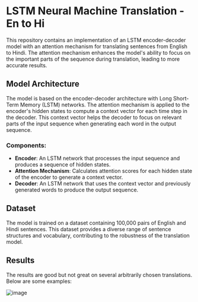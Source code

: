 # LSTM Neural Machine Translation - En to Hi

This repository contains an implementation of an LSTM encoder-decoder model with an attention mechanism for translating sentences from English to Hindi. The attention mechanism enhances the model's ability to focus on the important parts of the sequence during translation, leading to more accurate results.

## Model Architecture

The model is based on the encoder-decoder architecture with Long Short-Term Memory (LSTM) networks. The attention mechanism is applied to the encoder's hidden states to compute a context vector for each time step in the decoder. This context vector helps the decoder to focus on relevant parts of the input sequence when generating each word in the output sequence.

### Components:
- **Encoder**: An LSTM network that processes the input sequence and produces a sequence of hidden states.
- **Attention Mechanism**: Calculates attention scores for each hidden state of the encoder to generate a context vector.
- **Decoder**: An LSTM network that uses the context vector and previously generated words to produce the output sequence.

## Dataset

The model is trained on a dataset containing 100,000 pairs of English and Hindi sentences. This dataset provides a diverse range of sentence structures and vocabulary, contributing to the robustness of the translation model.

## Results

The results are good but not great on several arbitrarily chosen translations. Below are some examples:

![image](https://github.com/sidharth72/LSTM-Neural-Machine-Translation/assets/74226199/fa454746-d4d3-45de-b486-69cab5d3c58c)



